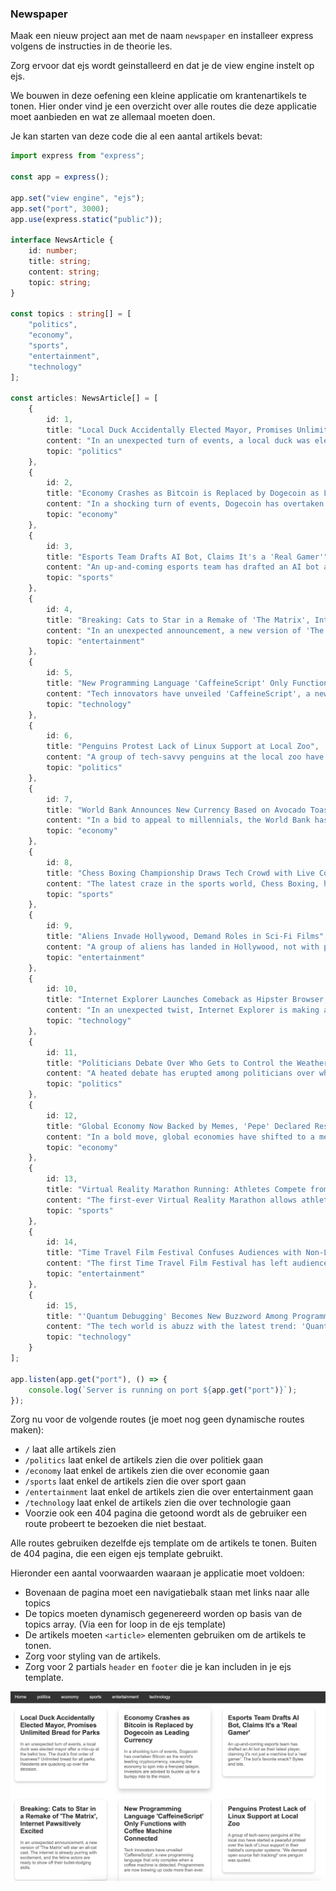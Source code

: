### Newspaper

Maak een nieuw project aan met de naam `newspaper` en installeer express volgens de instructies in de theorie les. 

Zorg ervoor dat ejs wordt geinstalleerd en dat je de view engine instelt op ejs.

We bouwen in deze oefening een kleine applicatie om krantenartikels te tonen. Hier onder vind je een overzicht over alle routes die deze applicatie moet aanbieden en wat ze allemaal moeten doen.

Je kan starten van deze code die al een aantal artikels bevat:

```typescript
import express from "express";

const app = express();

app.set("view engine", "ejs");
app.set("port", 3000);
app.use(express.static("public"));

interface NewsArticle {
    id: number;
    title: string;
    content: string;
    topic: string;
}

const topics : string[] = [
    "politics",
    "economy",
    "sports",
    "entertainment",
    "technology"
];

const articles: NewsArticle[] = [
    {
        id: 1,
        title: "Local Duck Accidentally Elected Mayor, Promises Unlimited Bread for Parks",
        content: "In an unexpected turn of events, a local duck was elected mayor after a mix-up at the ballot box. The duck's first order of business? Unlimited bread for all parks. Residents are quacking up over the decision.",
        topic: "politics"
    },
    {
        id: 2,
        title: "Economy Crashes as Bitcoin is Replaced by Dogecoin as Leading Currency",
        content: "In a shocking turn of events, Dogecoin has overtaken Bitcoin as the world's leading cryptocurrency, causing the economy to spin into a frenzied tailspin. Investors are advised to buckle up for a bumpy ride to the moon.",
        topic: "economy"
    },
    {
        id: 3,
        title: "Esports Team Drafts AI Bot, Claims It's a 'Real Gamer'",
        content: "An up-and-coming esports team has drafted an AI bot as their latest player, claiming it's not just a machine but a 'real gamer'. The bot's favorite snack? Bytes and bits.",
        topic: "sports"
    },
    {
        id: 4,
        title: "Breaking: Cats to Star in a Remake of 'The Matrix', Internet Pawsitively Excited",
        content: "In an unexpected announcement, a new version of 'The Matrix' will star an all-cat cast. The internet is already purring with excitement, and the feline actors are ready to show off their bullet-dodging skills.",
        topic: "entertainment"
    },
    {
        id: 5,
        title: "New Programming Language 'CaffeineScript' Only Functions with Coffee Machine Connected",
        content: "Tech innovators have unveiled 'CaffeineScript', a new programming language that only compiles when a coffee machine is detected. Programmers are now brewing up code more than ever.",
        topic: "technology"
    },
    {
        id: 6,
        title: "Penguins Protest Lack of Linux Support at Local Zoo",
        content: "A group of tech-savvy penguins at the local zoo have started a peaceful protest over the lack of Linux support in their habitat's computer systems. 'We demand open source fish tracking!' one penguin was quoted.",
        topic: "politics"
    },
    {
        id: 7,
        title: "World Bank Announces New Currency Based on Avocado Toast",
        content: "In a bid to appeal to millennials, the World Bank has announced the launch of a new currency based on the stable value of avocado toast. Economists are puzzled, brunch enthusiasts are thrilled.",
        topic: "economy"
    },
    {
        id: 8,
        title: "Chess Boxing Championship Draws Tech Crowd with Live Coding Rounds",
        content: "The latest craze in the sports world, Chess Boxing, has added live coding rounds to the competition, drawing a massive tech crowd. Participants must checkmate or code their way to victory.",
        topic: "sports"
    },
    {
        id: 9,
        title: "Aliens Invade Hollywood, Demand Roles in Sci-Fi Films",
        content: "A group of aliens has landed in Hollywood, not with plans for world domination, but with headshots and resumes, demanding to be cast in authentic sci-fi roles. Directors are reportedly considering their demands.",
        topic: "entertainment"
    },
    {
        id: 10,
        title: "Internet Explorer Launches Comeback as Hipster Browser, Features 'Slow Surf' Mode",
        content: "In an unexpected twist, Internet Explorer is making a comeback as the browser of choice for hipsters, featuring an exclusive 'Slow Surf' mode for a more 'authentic' browsing experience.",
        topic: "technology"
    },
    {
        id: 11,
        title: "Politicians Debate Over Who Gets to Control the Weather Machine",
        content: "A heated debate has erupted among politicians over who should have the control over the newly invented weather machine. Proposals range from 'Rainy Day Funds' to 'Sunny Money Policies'.",
        topic: "politics"
    },
    {
        id: 12,
        title: "Global Economy Now Backed by Memes, 'Pepe' Declared Reserve Currency",
        content: "In a bold move, global economies have shifted to a meme-based standard, with 'Rare Pepes' being declared as the new reserve currency. Financial analysts are scrambling to adjust their portfolios.",
        topic: "economy"
    },
    {
        id: 13,
        title: "Virtual Reality Marathon Running: Athletes Compete from Couches",
        content: "The first-ever Virtual Reality Marathon allows athletes to compete from the comfort of their couches. Participants report severe thumb cramps but high levels of satisfaction.",
        topic: "sports"
    },
    {
        id: 14,
        title: "Time Travel Film Festival Confuses Audiences with Non-Linear Schedule",
        content: "The first Time Travel Film Festival has left audiences bewildered as the schedule is presented in a non-linear format. Films start in the middle, end at the beginning, and tickets are sold last week.",
        topic: "entertainment"
    },
    {
        id: 15,
        title: "'Quantum Debugging' Becomes New Buzzword Among Programmers, Still No One Understands It",
        content: "The tech world is abuzz with the latest trend: 'Quantum Debugging'. Despite its popularity, no one can explain what it is, but it reportedly fixes bugs not even created yet.",
        topic: "technology"
    }
];

app.listen(app.get("port"), () => {
    console.log(`Server is running on port ${app.get("port")}`);
});
```

Zorg nu voor de volgende routes (je moet nog geen dynamische routes maken):

- `/` laat alle artikels zien
- `/politics` laat enkel de artikels zien die over politiek gaan
- `/economy` laat enkel de artikels zien die over economie gaan
- `/sports` laat enkel de artikels zien die over sport gaan
- `/entertainment` laat enkel de artikels zien die over entertainment gaan
- `/technology` laat enkel de artikels zien die over technologie gaan
- Voorzie ook een 404 pagina die getoond wordt als de gebruiker een route probeert te bezoeken die niet bestaat.

Alle routes gebruiken dezelfde ejs template om de artikels te tonen. Buiten de 404 pagina, die een eigen ejs template gebruikt.

Hieronder een aantal voorwaarden waaraan je applicatie moet voldoen:

- Bovenaan de pagina moet een navigatiebalk staan met links naar alle topics
- De topics moeten dynamisch gegenereerd worden op basis van de topics array. (Via een for loop in de ejs template)
- De artikels moeten `<article>` elementen gebruiken om de artikels te tonen.
- Zorg voor styling van de artikels.
- Zorg voor 2 partials `header` en `footer` die je kan includen in je ejs template.



![alt text](articles.png)
